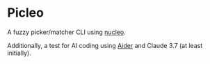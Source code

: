 # Picleo

A fuzzy picker/matcher CLI using [nucleo](https://crates.io/crates/nucleo).

Additionally, a test for AI coding using [Aider](https://aider.chat/) and Claude 3.7 (at least initially).
